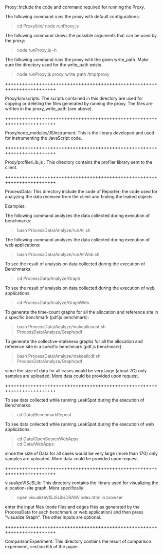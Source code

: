 Proxy: Include the code and command required for running the Proxy.

The following command runs the proxy with default configurations:
> cd Proxy/bin/
> node runProxy.js


The following command shows the possible arguments that can be used by the proxy:
> node runProxy.js -h


The following command runs the proxy with the given write_path. Make sure the directory used for the write_path exists.
> node runProxy.js   proxy_write_path    /tmp/proxy  

++++++++++++++++++++++++++++++++++++++++++++++++++++++++++++++++++++++++

Proxy/bin/scripts:  The scripts contained in this directory are used for copying or deleting the files generated by running the proxy. The files are written in the proxy_write_path (see above).

++++++++++++++++++++++++++++++++++++++++++++++++++++++++++++++++++++++++

Proxy/node_modules/JSInstrument:  This is the library developed and used for instrumenting the JavaScript code.

++++++++++++++++++++++++++++++++++++++++++++++++++++++++++++++++++++++++

Proxy/profilerLib.js : This directory contains the profiler library sent to the client.

++++++++++++++++++++++++++++++++++++++++++++++++++++++++++++++++++++++++

ProcessData:  This directory include the code of Reporter; the code used for analyzing the data
              received from the client and finding the leaked objects.

Examples:

The following command analyzes the data collected during execution of benchmarks:

> bash ProcessData/Analyze/runAll.sh


The following command analyzes the data collected during execution of web applications:
> bash ProcessData/Analyze/runAllWeb.sh

To see the result of analysis on data collected during the execution of Benchmarks:
> cd ProcessData/Analyze/Graph


To see the result of analysis on data collected during the execution of web applications:
> cd ProcessData/Analyze/GraphWeb

To generate the time-count graphs for all the allocation and reference site in a specific benchmark (pdf.js benchmark):
> bash ProcessData/Analyze/makeallcount.sh  ProcessData/Analyze/Graph/pdf

To generate the collective-staleness graphs for all the allocation and reference site in a specific benchmark (pdf.js benchmark):
> bash ProcessData/Analyze/makeallcdf.sh   ProcessData/Analyze/Graph/pdf


since the size of data for all cases would be very large (about 7G) only samples
are uploaded. More data could be provided upon request.

++++++++++++++++++++++++++++++++++++++++++++++++++++++++++++++++++++++++

To see data collected while running LeakSpot during the execution of Benchmarks:
> cd Data/BenchmarkRepeat


To see data collected while running LeakSpot during the execution of web applications:
> cd Data/OpenSourceWebApps  
> cd Data/WebApps:


since the size of Data for all cases would be very large (more than 17G) only samples
are uploaded. More data could be provided upon request.

++++++++++++++++++++++++++++++++++++++++++++++++++++++++++++++++++++++++

visualizeVISJSLib: This directory contains the library used for visualizing the allocation-site graph. More specifically:
> open visualizeVISJSLib/DRAW/index.html in browser

enter the input files (node files and edges files as generated by the ProcessData
for each benchmark or web application) and then press "visualize Graph". The other 
inputs are optional.

++++++++++++++++++++++++++++++++++++++++++++++++++++++++++++++++++++++++

ComparisonExperiment: This directory contains the result of comparison experiment, section 6.5 of the paper.
